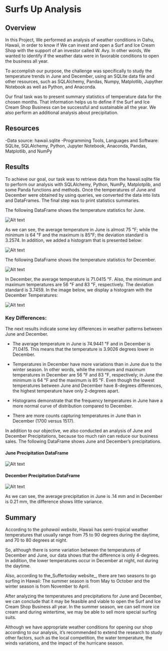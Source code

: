 # Surfs Up Analysis

## Overview

In this Project, We performed an analysis of weather conditions in Oahu, Hawaii, in order to know if We can invest and open a Surf and Ice Cream Shop with the support of an investor called W. Avy. In other words, We wanted to identify if the weather data were in favorable conditions to open the business all year.

To accomplish our purpose, the challenge was specifically to study the temperature trends in June and December, using an SQLite data file and other resources, such as SQLAlchemy, Pandas, Numpy, Matplotlib, Jupyther Notebook as well as Python, and Anaconda.

Our final task was to present summary statistics of temperature data for the chosen months. That information helps us to define if the Surf and Ice Cream Shop Business can be successful and sustainable all the year. We also perform an additional analysis about precipitation. 

## Resources

-Data source: hawaii.sqlite
-Programming Tools, Languages and Software: SQLite, SQLAlchemy, Python, Jupyter Notebook, Anaconda, Pandas, Matplotlib, and NumPy

## Results

To achieve our goal, our task was to retrieve data from the hawaii.sqlite file to perform our analysis with SQLAlchemy, Python, NumPy, Matplotplib, and some Panda functions and methods. Once the temperatures of June and December were obtained by using queries, we converted the data into lists and DataFrames. The final step was to print statistics summaries.

The following DataFrame shows the temperature statistics for June.

![Alt text](/Resources/june_tem.png "imagen1")

As we can see, the average temperature in June is almost 75 ℉; while the minimum is 64 ℉ and the maximum is 85℉; the deviation standard is 3.2574. In addition, we added a histogram that is presented below:

![Alt text](/Resources/june_his.png "imagen2")

The following DataFrame shows the temperature statistics for December.

![Alt text](/Resources/dec_tem.png "imagen3")

In December, the average temperature is 71.0415 ℉. Also, the minimum and maximum temperatures are 56 ℉ and 83 ℉, respectively. The deviation standard is 3.7459. In the image below, we display a histogram with the December Temperatures:

![Alt text](/Resources/dec_his.png "imagen4")

### Key Differences:

The next results indicate some key differences in weather patterns between June and December.

- The average temperature in June is 74.9441 ℉ and in December is 71.0415. This means that the temperature is 3.9026 degrees lower in December.

- Temperatures in December have more variations than in June due to the winter season. In other words, while the minimum and maximum temperatures in December are 56 ℉ and 83 ℉, respectively; in June the minimum is 64 ℉ and the maximum is 85 ℉.
Even though the lowest temperatures between June and December have 8-degrees differences, the highest temperature have only 2-degrees apart.

- Histograms demonstrate that the frequency temperatures in June have a more normal curve of distribution compared to December.

- There are more counts capturing temperatures in June than in December (1700 versus 1517).

In addition to our objective, we also conducted an analysis of June and December Precipitations, because too much rain can reduce our business sales. The following DataFrame shows June and December’s precipitations.

#### June Precipitation DataFrame
![Alt text](/Resources/june_pre.png "imagen5")

#### December Precipitation DataFrame
![Alt text](/Resources/dec_pre.png "imagen6")

As we can see, the average precipitation in June is .14 mm and in December is 0.21 mm, the difference shows little variance.

## Summary

According to the _gohawaii website_, Hawaii has semi-tropical weather temperatures that usually range from 75 to 90 degrees during the daytime, and 70 to 80 degrees at night.

So, although there is some variation between the temperatures of December and June, our data shows that the difference is only 4-degrees. In addition, the lower temperatures occur in December at night, not during the daytime.

Also, according to the_Suffertoday website_, there are two seasons to go surfing in Hawaii: The summer season is from May to October and the winter season is from November to April.

After analyzing the temperatures and precipitations for June and December, we can conclude that it may be feasible and viable to open the Surf and Ice Cream Shop Business all year. In the summer season, we can sell more ice cream and during wintertime, we may be able to sell more special surfing suits.

Although we have appropriate weather conditions for opening our shop according to our analysis, it’s recommended to extend the research to study other factors, such as the local competition, the water temperature, the winds variations, and the impact of the hurricane season.
